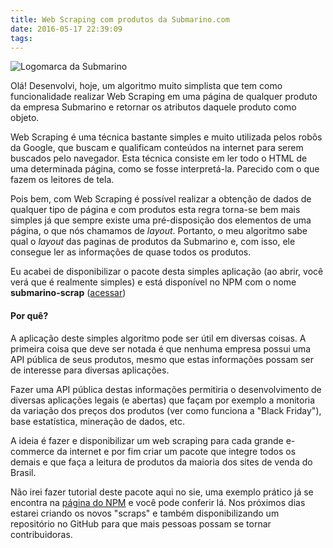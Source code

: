 ```yaml
---
title: Web Scraping com produtos da Submarino.com
date: 2016-05-17 22:39:09
tags:
---
```


![Logomarca da Submarino](http://1.bp.blogspot.com/-uO60O4C0BTQ/Ue88sjiS3MI/AAAAAAABK2o/baYvdCguuu8/s1600/submarino+logo.jpg)

Olá! Desenvolvi, hoje, um algoritmo muito simplista que tem como funcionalidade realizar Web Scraping em uma página de qualquer produto da empresa Submarino e retornar os atributos daquele produto como objeto.

Web Scraping é uma técnica bastante simples e muito utilizada pelos robôs da Google, que buscam e qualificam conteúdos na internet para serem buscados pelo navegador. Esta técnica consiste em ler todo o HTML de uma determinada página, como se fosse interpretá-la. Parecido com o que fazem os leitores de tela.

Pois bem, com Web Scraping é possível realizar a obtenção de dados de qualquer tipo de página e com produtos esta regra torna-se bem mais simples já que sempre existe uma pré-disposição dos elementos de uma página, o que nós chamamos de _layout_. Portanto, o meu algoritmo sabe qual o _layout_ das paginas de produtos da Submarino e, com isso, ele consegue ler as informações de quase todos os produtos.

Eu acabei de disponibilizar o pacote desta simples aplicação (ao abrir, você verá que é realmente simples) e está disponível no NPM com o nome **submarino-scrap** ([acessar][npm])

#### Por quê?

A aplicação deste simples algoritmo pode ser útil em diversas coisas. A primeira coisa que deve ser notada é que nenhuma empresa possui uma API pública de seus produtos, mesmo que estas informações possam ser de interesse para diversas aplicações.

Fazer uma API pública destas informações permitiria o desenvolvimento de diversas aplicações legais (e abertas) que façam por exemplo a monitoria da variação dos preços dos produtos (ver como funciona a "Black Friday"), base estatística, mineração de dados, etc.

A ideia é fazer e disponibilizar um web scraping para cada grande e-commerce da internet e por fim criar um pacote que integre todos os demais e que faça a leitura de produtos da maioria dos sites de venda do Brasil.

Não irei fazer tutorial deste pacote aqui no sie, uma exemplo prático já se encontra na [página do NPM][npm] e você pode conferir lá. Nos próximos dias estarei criando os novos "scraps" e também disponibilizando um repositório no GitHub para que mais pessoas possam se tornar contribuidoras.

[npm]:<https://www.npmjs.com/package/submarino-scrap>
